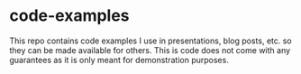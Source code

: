 # code-examples
This repo contains code examples I use in presentations, blog posts, etc. so they can be made available for others. This is code does not come with any guarantees as it is only meant for demonstration purposes.
